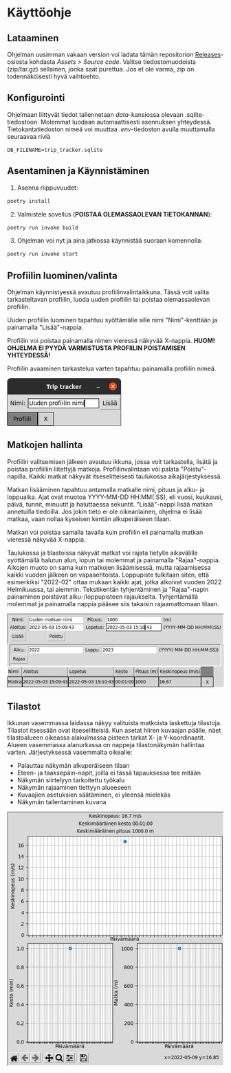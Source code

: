 # Käyttöohje

## Lataaminen
Ohjelman uusimman vakaan version voi ladata tämän repositorion [Releases](https://github.com/ArcticCoder/trip-tracker/releases)-osiosta kohdasta _Assets > Source code_. Valitse tiedostomuodoista (zip/tar.gz) sellainen, jonka saat purettua. Jos et ole varma, zip on todennäköisesti hyvä vaihtoehto.

## Konfigurointi

Ohjelmaan liittyvät tiedot tallennetaan _data_-kansiossa olevaan .sqlite-tiedostoon. Molemmat luodaan automaattisesti asennuksen yhteydessä. Tietokantatiedoston nimeä voi muuttaa _.env_-tiedoston avulla muuttamalla seuraavaa riviä
```
DB_FILENAME=trip_tracker.sqlite
```

## Asentaminen ja Käynnistäminen

1. Asenna riippuvuudet:
```bash
poetry install
```

2. Valmistele sovellus (**POISTAA OLEMASSAOLEVAN TIETOKANNAN**):
```bash
poetry run invoke build
```

3. Ohjelman voi nyt ja aina jatkossa käynnistää suoraan komennolla:
```bash
poetry run invoke start
```

## Profiilin luominen/valinta

Ohjelman käynnistyessä avautuu profiilinvalintaikkuna. Tässä voit valita tarkasteltavan profiilin, luoda uuden profiilin tai poistaa olemassaolevan profiilin.

Uuden profiilin luominen tapahtuu syöttämälle sille nimi "Nimi"-kenttään ja painamalla "Lisää"-nappia.

Profiilin voi poistaa painamalla nimen vieressä näkyvää X-nappia. **HUOM! OHJELMA EI PYYDÄ VARMISTUSTA PROFIILIN POISTAMISEN YHTEYDESSÄ!**

Profiilin avaaminen tarkastelua varten tapahtuu painamalla profiilin nimeä.

![](./kuvat/kayttoohje-profiili.png)

## Matkojen hallinta

Profiilin valitsemisen jälkeen avautuu ikkuna, jossa voit tarkastella, lisätä ja poistaa profiiliin liitettyjä matkoja. Profiilinvalintaan voi palata "Poistu"-napilla. Kaikki matkat näkyvät itseselitteisesti taulukossa aikajärjestyksessä.

Matkan lisääminen tapahtuu antamalla matkalle nimi, pituus ja alku- ja loppuaika. Ajat ovat muotoa YYYY-MM-DD HH:MM(:SS), eli vuosi, kuukausi, päivä, tunnit, minuutit ja haluttaessa sekuntit. "Lisää"-nappi lisää matkan annetuilla tiedoilla. Jos jokin tieto ei ole oikeanlainen, ohjelma ei lisää matkaa, vaan nollaa kyseisen kentän alkuperäiseen tilaan.

Matkan voi poistaa samalla tavalla kuin profiilin eli painamalla matkan vieressä näkyvää X-nappia.

Taulukossa ja tilastoissa näkyvät matkat voi rajata tietylle aikavälille syöttämällä halutun alun, lopun tai molemmat ja painamalla "Rajaa"-nappia. Aikojen muoto on sama kuin matkojen lisäämisessä, mutta rajaamisessa kaikki vuoden jälkeen on vapaaehtoista. Loppupiste tulkitaan siten, että esimerkiksi "2022-02" ottaa mukaan kaikki ajat, jotka alkoivat vuoden 2022 Helmikuussa, tai aiemmin. Tekstikentän tyhjentäminen ja "Rajaa"-napin painaminen poistavat alku-/loppupisteen rajaukselta. Tyhjentämällä molemmat ja painamalla nappia pääsee siis takaisin rajaamattomaan tilaan.

![](./kuvat/kayttoohje-matkat.png)

## Tilastot

Ikkunan vasemmassa laidassa näkyy valituista matkoista laskettuja tilastoja. Tilastot itsessään ovat itseselitteisiä. Kun asetat hiiren kuvaajan päälle, näet tilastoalueen oikeassa alakulmassa pisteen tarkat X- ja Y-koordinaatit. Alueen vasemmassa alanurkassa on nappeja tilastonäkymän hallintaa varten. Järjestyksessä vasemmalta oikealle:

 - Palauttaa näkymän alkuperäiseen tilaan
 - Eteen- ja taaksepäin-napit, joilla ei tässä tapauksessa tee mitään
 - Näkymän siirtelyyn tarkoitettu työkalu
 - Näkymän rajaaminen tiettyyn alueeseen
 - Kuvaajien asetuksien säätäminen, ei yleensä mielekäs
 - Näkymän tallentaminen kuvana

![](./kuvat/kayttoohje-tilastot.png)
